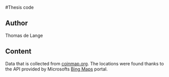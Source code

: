 #Thesis code

## Author
Thomas de Lange

## Content
Data that is collected from [coinmap.org](https://http://coinmap.org/welcome/).
The locations were found thanks to the API provided by Microsofts  [Bing Maps](https://msdn.microsoft.com/en-us/library/dd877180.aspx) portal.
